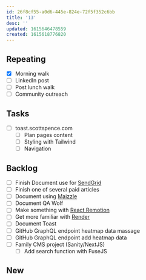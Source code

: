 ```yaml
---
id: 26f8cf55-a0d6-445e-824e-72f5f352c6bb
title: '13'
desc: ''
updated: 1615646478559
created: 1615618776820
---
```


## Repeating

- [x] Morning walk
- [ ] LinkedIn post
- [ ] Post lunch walk
- [ ] Community outreach

## Tasks

- [ ] toast.scottspence.com
  - [ ] Plan pages content
  - [ ] Styling with Tailwind
  - [ ] Navigation

## Backlog

- [ ] Finish Document use for [SendGrid]
- [ ] Finish one of several paid articles
- [ ] Document using [Maizzle]
- [ ] Document QA Wolf
- [ ] Make something with [React Remotion]
- [ ] Get more familiar with [Render]
- [ ] Document Toast
- [ ] GitHub GraphQL endpoint heatmap data massage
- [ ] GitHub GraphQL endpoint add heatmap data
- [ ] Family CMS project (Sanity/NextJS)
  - [ ] Add search function with FuseJS

## New

<!-- Links -->

[react remotion]:
  https://twitter.com/JNYBGR/status/1358824089960542208
[maizzle]: https://maizzle.com/
[sendgrid]: https://app.sendgrid.com
[render]: https://render.com/
